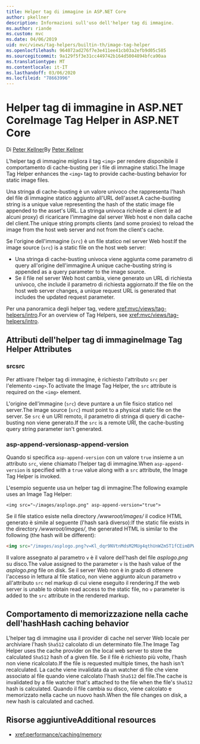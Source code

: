 ```yaml
---
title: Helper tag di immagine in ASP.NET Core
author: pkellner
description: Informazioni sull'uso dell'helper tag di immagine.
ms.author: riande
ms.custom: mvc
ms.date: 04/06/2019
uid: mvc/views/tag-helpers/builtin-th/image-tag-helper
ms.openlocfilehash: 964072ad276f7e3e411ee41cb03a2efb9d05c585
ms.sourcegitcommit: 9a129f5f3e31cc449742b164d5004894bfca90aa
ms.translationtype: MT
ms.contentlocale: it-IT
ms.lasthandoff: 03/06/2020
ms.locfileid: "78663996"
---
```

# <a name="image-tag-helper-in-aspnet-core"></a><span data-ttu-id="a86ae-103">Helper tag di immagine in ASP.NET Core</span><span class="sxs-lookup"><span data-stu-id="a86ae-103">Image Tag Helper in ASP.NET Core</span></span>

<span data-ttu-id="a86ae-104">Di [Peter Kellner](https://peterkellner.net)</span><span class="sxs-lookup"><span data-stu-id="a86ae-104">By [Peter Kellner](https://peterkellner.net)</span></span>

<span data-ttu-id="a86ae-105">L'helper tag di immagine migliora il tag `<img>` per rendere disponibile il comportamento di cache-busting per i file di immagine statici.</span><span class="sxs-lookup"><span data-stu-id="a86ae-105">The Image Tag Helper enhances the `<img>` tag to provide cache-busting behavior for static image files.</span></span>

<span data-ttu-id="a86ae-106">Una stringa di cache-busting è un valore univoco che rappresenta l'hash del file di immagine statico aggiunto all'URL dell'asset.</span><span class="sxs-lookup"><span data-stu-id="a86ae-106">A cache-busting string is a unique value representing the hash of the static image file appended to the asset's URL.</span></span> <span data-ttu-id="a86ae-107">La stringa univoca richiede ai client (e ad alcuni proxy) di ricaricare l'immagine dal server Web host e non dalla cache del client.</span><span class="sxs-lookup"><span data-stu-id="a86ae-107">The unique string prompts clients (and some proxies) to reload the image from the host web server and not from the client's cache.</span></span>

<span data-ttu-id="a86ae-108">Se l'origine dell'immagine (`src`) è un file statico nel server Web host:</span><span class="sxs-lookup"><span data-stu-id="a86ae-108">If the image source (`src`) is a static file on the host web server:</span></span>

* <span data-ttu-id="a86ae-109">Una stringa di cache-busting univoca viene aggiunta come parametro di query all'origine dell'immagine.</span><span class="sxs-lookup"><span data-stu-id="a86ae-109">A unique cache-busting string is appended as a query parameter to the image source.</span></span>
* <span data-ttu-id="a86ae-110">Se il file nel server Web host cambia, viene generato un URL di richiesta univoco, che include il parametro di richiesta aggiornato.</span><span class="sxs-lookup"><span data-stu-id="a86ae-110">If the file on the host web server changes, a unique request URL is generated that includes the updated request parameter.</span></span>

<span data-ttu-id="a86ae-111">Per una panoramica degli helper tag, vedere <xref:mvc/views/tag-helpers/intro>.</span><span class="sxs-lookup"><span data-stu-id="a86ae-111">For an overview of Tag Helpers, see <xref:mvc/views/tag-helpers/intro>.</span></span>

## <a name="image-tag-helper-attributes"></a><span data-ttu-id="a86ae-112">Attributi dell'helper tag di immagine</span><span class="sxs-lookup"><span data-stu-id="a86ae-112">Image Tag Helper Attributes</span></span>

### <a name="src"></a><span data-ttu-id="a86ae-113">src</span><span class="sxs-lookup"><span data-stu-id="a86ae-113">src</span></span>

<span data-ttu-id="a86ae-114">Per attivare l'helper tag di immagine, è richiesto l'attributo `src` per l'elemento `<img>`.</span><span class="sxs-lookup"><span data-stu-id="a86ae-114">To activate the Image Tag Helper, the `src` attribute is required on the `<img>` element.</span></span>

<span data-ttu-id="a86ae-115">L'origine dell'immagine (`src`) deve puntare a un file fisico statico nel server.</span><span class="sxs-lookup"><span data-stu-id="a86ae-115">The image source (`src`) must point to a physical static file on the server.</span></span> <span data-ttu-id="a86ae-116">Se `src` è un URI remoto, il parametro di stringa di query di cache-busting non viene generato.</span><span class="sxs-lookup"><span data-stu-id="a86ae-116">If the `src` is a remote URI, the cache-busting query string parameter isn't generated.</span></span>

### <a name="asp-append-version"></a><span data-ttu-id="a86ae-117">asp-append-version</span><span class="sxs-lookup"><span data-stu-id="a86ae-117">asp-append-version</span></span>

<span data-ttu-id="a86ae-118">Quando si specifica `asp-append-version` con un valore `true` insieme a un attributo `src`, viene chiamato l'helper tag di immagine.</span><span class="sxs-lookup"><span data-stu-id="a86ae-118">When `asp-append-version` is specified with a `true` value along with a `src` attribute, the Image Tag Helper is invoked.</span></span>

<span data-ttu-id="a86ae-119">L'esempio seguente usa un helper tag di immagine:</span><span class="sxs-lookup"><span data-stu-id="a86ae-119">The following example uses an Image Tag Helper:</span></span>

```cshtml
<img src="~/images/asplogo.png" asp-append-version="true">
```

<span data-ttu-id="a86ae-120">Se il file statico esiste nella directory */wwwroot/images/* il codice HTML generato è simile al seguente (l'hash sarà diverso):</span><span class="sxs-lookup"><span data-stu-id="a86ae-120">If the static file exists in the directory */wwwroot/images/*, the generated HTML is similar to the following (the hash will be different):</span></span>

```html
<img src="/images/asplogo.png?v=Kl_dqr9NVtnMdsM2MUg4qthUnWZm5T1fCEimBPWDNgM">
```

<span data-ttu-id="a86ae-121">Il valore assegnato al parametro `v` è il valore dell'hash del file *asplogo.png* su disco.</span><span class="sxs-lookup"><span data-stu-id="a86ae-121">The value assigned to the parameter `v` is the hash value of the *asplogo.png* file on disk.</span></span> <span data-ttu-id="a86ae-122">Se il server Web non è in grado di ottenere l'accesso in lettura al file statico, non viene aggiunto alcun parametro `v` all'attributo `src` nel markup di cui viene eseguito il rendering.</span><span class="sxs-lookup"><span data-stu-id="a86ae-122">If the web server is unable to obtain read access to the static file, no `v` parameter is added to the `src` attribute in the rendered markup.</span></span>

## <a name="hash-caching-behavior"></a><span data-ttu-id="a86ae-123">Comportamento di memorizzazione nella cache dell'hash</span><span class="sxs-lookup"><span data-stu-id="a86ae-123">Hash caching behavior</span></span>

<span data-ttu-id="a86ae-124">L'helper tag di immagine usa il provider di cache nel server Web locale per archiviare l'hash `Sha512` calcolato di un determinato file.</span><span class="sxs-lookup"><span data-stu-id="a86ae-124">The Image Tag Helper uses the cache provider on the local web server to store the calculated `Sha512` hash of a given file.</span></span> <span data-ttu-id="a86ae-125">Se il file è richiesto più volte, l'hash non viene ricalcolato.</span><span class="sxs-lookup"><span data-stu-id="a86ae-125">If the file is requested multiple times, the hash isn't recalculated.</span></span> <span data-ttu-id="a86ae-126">La cache viene invalidata da un watcher di file che viene associato al file quando viene calcolato l'hash `Sha512` del file.</span><span class="sxs-lookup"><span data-stu-id="a86ae-126">The cache is invalidated by a file watcher that's attached to the file when the file's `Sha512` hash is calculated.</span></span> <span data-ttu-id="a86ae-127">Quando il file cambia su disco, viene calcolato e memorizzato nella cache un nuovo hash.</span><span class="sxs-lookup"><span data-stu-id="a86ae-127">When the file changes on disk, a new hash is calculated and cached.</span></span>

## <a name="additional-resources"></a><span data-ttu-id="a86ae-128">Risorse aggiuntive</span><span class="sxs-lookup"><span data-stu-id="a86ae-128">Additional resources</span></span>

* <xref:performance/caching/memory>
